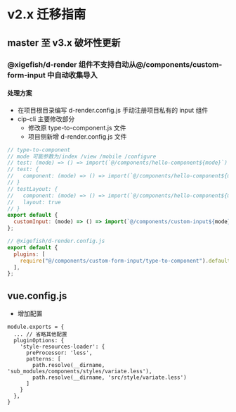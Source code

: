 # v2.x 迁移指南

## master 至 v3.x 破坏性更新

### @xigefish/d-render 组件不支持自动从@/components/custom-form-input 中自动收集导入

#### 处理方案

- 在项目根目录编写 d-render.config.js 手动注册项目私有的 input 组件
- cip-cli 主要修改部分
  - 修改原 type-to-component.js 文件
  - 项目侧新增 d-render.config.js 文件

```js
// type-to-component
// mode 可能参数为/index /view /mobile /configure
// test: (mode) => () => import(`@/components/hello-component${mode}`)
// test: {
//   component: (mode) => () => import(`@/components/hello-component${mode}`)
// }
// testLayout: {
//   component: (mode) => () => import(`@/components/hello-component${mode}`)
//   layout: true
// }
export default {
  customInput: (mode) => () => import(`@/components/custom-input${mode}`),
};
```

```js
// @xigefish/d-render.config.js
export default {
  plugins: [
    require("@/components/custom-form-input/type-to-component").default,
  ],
};
```

## vue.config.js

- 增加配置

```
module.exports = {
  ... // 省略其他配置
  pluginOptions: {
    'style-resources-loader': {
      preProcessor: 'less',
      patterns: [
        path.resolve(__dirname, 'sub_modules/components/styles/variate.less'),
        path.resolve(__dirname, 'src/style/variate.less')
      ]
    }
  },
}
```
